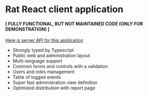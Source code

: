 # Rat React client application
#### [ FULLY FUNCTIONAL, BUT NOT MAINTAINED CODE (ONLY FOR DEMONSTRATION) ]

[Here is server API for this application](https://github.com/jancusra/rat-server)

* Strongly typed by Typescript
* Public web and administration layout
* Multi-language support
* Common forms and controls with a validation
* Users and roles management
* Table of logged events
* Super fast administration view definition
* Optimized distribution with report page